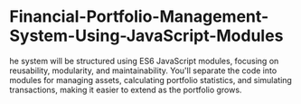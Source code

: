 # Financial-Portfolio-Management-System-Using-JavaScript-Modules
he system will be structured using ES6 JavaScript modules, focusing on reusability, modularity, and maintainability. You'll separate the code into modules for managing assets, calculating portfolio statistics, and simulating transactions, making it easier to extend as the portfolio grows.
